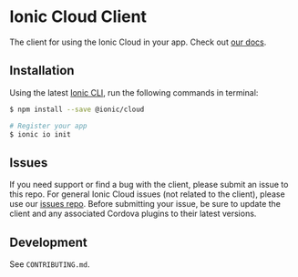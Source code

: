 # Ionic Cloud Client

The client for using the Ionic Cloud in your app. Check out [our docs](http://docs.ionic.io/docs/io-introduction).

## Installation

Using the latest [Ionic CLI](https://github.com/driftyco/ionic-cli), run the following commands in terminal:

```bash
$ npm install --save @ionic/cloud

# Register your app
$ ionic io init
```

## Issues

If you need support or find a bug with the client, please submit an issue to this repo. For general Ionic Cloud issues (not related to the client), please use our [issues repo](https://github.com/driftyco/ionic-cloud-issues/issues). Before submitting your issue, be sure to update the client and any associated Cordova plugins to their latest versions.

## Development

See `CONTRIBUTING.md`.
